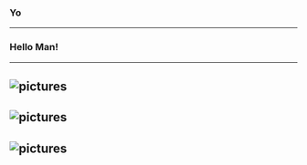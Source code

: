 ### Yo
------
### Hello Man!
------
![pictures](http://www.huhmagazine.co.uk/images/uploaded/flrn_gif_01.gif)
------
![pictures](https://media.giphy.com/media/4yvWqqCSlp2I8/source.gif)
------
![pictures](https://cdn.dribbble.com/users/373338/screenshots/1201771/animation_dribbb3.gif)
------
